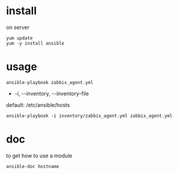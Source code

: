 # install 

on server

```
yum update
yum -y install ansible
```


# usage

```
ansible-playbook zabbix_agent.yml
```

* -i, --inventory, --inventory-file

default: /etc/ansible/hosts

```
ansible-playbook -i inventory/zabbix_agent.yml zabbix_agent.yml
```

# doc

to get how to use a module

```
ansible-doc hostname
```

